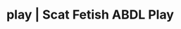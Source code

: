 ---
categories:
- Real Couples
- Shibari
- Alt Romance
- Tattooed Beauties
- Scat Fetish
image: /assets/images/1747714096487.webp
layout: post
schema:
  description: Premium adult content featuring Scat Fetish, ABDL Play. High-quality
    artwork with erotic themes.
  keywords:
  - ABDL Play
  - Scat Fetish
  - POV Erotica
  - Slow Burn
  - Shibari
  - Gender-Fluid
  - Fantasy Kink
  name: 1747714096487 | Scat Fetish ABDL Play
  type: VisualArtwork
seo:
  description: Featured content with premium Scat Fetish, ABDL Play. HD images available.
  keywords: Scat Fetish, ABDL Play
  og_image: /assets/images/1747714096487.webp
  schema_type: VisualArtwork
tags:
- '#play'
- Scat Fetish
- ABDL Play
title: play | Scat Fetish ABDL Play
---